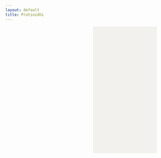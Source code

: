 ```yaml
---
layout: default
title: Protinidhi
---
```


<style>

  #tooltip {
    position: absolute;
    padding: 4px 8px;
    background: #333;
    color: #fff;
    border-radius: 4px;
    font-size: 12px;
    pointer-events: none;
    display: none;
  }

  #layout {
    display: flex;
    flex-wrap: wrap;
  }
#map-container {
  min-height: 400px; /* ensures the container isn't empty */
}

  #map-container, #constituency-detail {
    width: 40%;
    padding: 1rem;
    box-sizing: border-box;
    min-height: 400px;
    margin: auto;
  }

  #constituency-detail {
background-color: #F2F1EE;
    padding: 1rem 1.5rem;
  }

  #map-container svg {
    width: 100%;
    height: auto;
    display: block;
  }

  #map-container path:hover {
  fill: #87ceeb !important;
}

.winner-party {
    color: rgb(255, 255, 255);
    font-weight: 700;
    font-size: .875rem;
    line-height: 1.25rem;
    border-radius: .375rem;
    display: inline-flex;
    margin-bottom: .2rem;
    padding: 0.2rem 0.4rem;
}


/* Party-specific overrides */
.party-bnp { background: #004488; color: #fff;}
.party-awami-league { background: #006600; color: #fff; }
.party-jamaat { background: #660066; color: #fff; }
.party-jatiya-party { background: #990000; color: #fff; }
.party-independent { background: #666; color: #fff; }
.party-jasad { background: #003366; color: #fff; }
.party-workers-party { background: #a80000; color: #fff; }
.party-jp { background: #cc6600; color: #fff; }
.party-bnf { background: #009999; color: #fff; }
.party-tarikat-fedaration { background: #006680; color: #fff; }
.party-ldp { background: #990099; color: #fff; }
.party-bikalpa-dhara { background: #336699; color: #fff; }
.party-gono-forum { background: #5555aa; color: #fff; }
.party-kalyan-party { background: #884400; color: #fff; }

.winner-name {
font-weight: 500;
    font-size: 2rem;
    line-height: 1.5rem;
    text-wrap: pretty;
    width: -moz-fit-content;
    width: fit-content;
    font-family: "Playfair Display", serif;
}


#other-candidates {
    width: 100%;
    box-sizing: border-box;
}




#other-candidates li a {
 color: gray;
    text-decoration: none;
    background-color: #F6F1EF;
    font-size: .75rem;
    padding: .25rem .5rem;
}

/* Style the learn-more button on hover */
#other-candidates li a:hover {
  text-decoration: none;
  background-color: #BC8585;  /* darker than #F6F1EF */
  color: #ffffff;
}

/* Base style for party icon */
#other-candidates .party-icon {
  width: 40px;
  height: 40px;
  object-fit: cover;
  transition: border-radius 0.2s, border 0.2s;
}

/* Add circular border on li hover */
#other-candidates li:hover .party-icon {
  border-radius: 50%;
  border: 2px solid #ccc;
}

.nonwinner-grid {
  display: grid;
  grid-template-columns: repeat(auto-fit, minmax(250px, 1fr));
  gap: 0.75rem;
  list-style: none;
  padding: 0;
  margin: 0.5rem 0;
}
.nonwinner-card {
  padding: 0.75rem;
  background: #f9f9f9;
  border-radius: 6px;
  box-shadow: 0 1px 2px rgba(0,0,0,0.05);
  display: flex;
  align-items: flex-start;
}

.nonwinner-card-inner {
  display: flex;
  gap: 0.75rem;
}


.nonwinner-info {
  flex-grow: 1;
}

.nonwinner-name {
  font-weight: 700;
  font-size: 1rem;
  margin-bottom: 0.2rem;
}

.nonwinner-party {
  font-size: 0.9rem;
  color: #555;
  margin-bottom: 0.4rem;
}


.learn-more-button {
 color: #fff;
    background-color: #BC8585;
    letter-spacing: .05em;
    font-weight: 500;
    font-size: .875rem;
    line-height: 1.25rem;
    padding: .5rem 1rem;
}

#election-select {
  appearance: none; /* Removes native styling */
  -webkit-appearance: none;
  -moz-appearance: none;
  background-color: #F0EFEB;
  border: 1px solid #6C6B66;
  padding: 0.5em 2.5em 0.5em 1em;
  font-size: 1rem;
  font-family: inherit;
  color: #333;
  border-radius: 6px;
  background-image: url('data:image/svg+xml;charset=US-ASCII,<svg xmlns="http://www.w3.org/2000/svg" width="12" height="8" viewBox="0 0 12 8"><path fill="%236C6B66" d="M6 8L0 0h12z"/></svg>');
  background-repeat: no-repeat;
  background-position: right 1em center;
  background-size: 0.65em auto;
  cursor: pointer;
  transition: border-color 0.2s ease-in-out, box-shadow 0.2s ease-in-out;
}

#election-select:focus {
  outline: none;
  border-color: #BC8585;
  box-shadow: 0 0 0 2px rgba(188, 133, 133, 0.3);
}

@media (max-width: 541px) {
 
  #map-container,
  #constituency-detail {
    width: 100%;
    display: block;
  }

  #layout {
    flex-direction: column;
  }
}

</style>

<div id="layout">
  <div id="map-container"></div>

  <div id="constituency-detail">
    <!-- <h2>Click a constituency</h2> -->
    <label for="election-select" style="display: none;"></label>
    <select id="election-select" style="display: none;"></select>
    <div id="constituency-content"></div>
  </div>

  <div id="other-candidates" style="padding: 1rem;"></div>
</div>

<div id="tooltip"></div>


<script>
  document.addEventListener("DOMContentLoaded", function() {
    console.log("✅ DOM fully loaded and parsed.");

    const candidates = {{ site.data.all_candidates_national_elections_bangladesh | jsonify }};
    console.log("📦 Candidates data loaded:", candidates.length);

    const tooltip = document.getElementById("tooltip");
    const contentDiv = document.getElementById("constituency-content");
    const select = document.getElementById("election-select");
    const label = document.querySelector("label[for='election-select']");
    const othersDiv = document.getElementById("other-candidates");

    let currentConstituency = null;
    let electionOptions = [];

function updateContent() {
  console.log("🔁 updateContent called");

  if (!currentConstituency || !select.value) {
    console.log("⛔ No constituency or election selected.");
    return;
  }

  console.log("🗳 Selected election:", select.value);

  const selectedElection = select.value;
  const seatName = currentConstituency.replace(/-/g, ' ').toUpperCase();
  contentDiv.innerHTML = `<h2>${seatName}</h2>`;

  const filtered = candidates.filter(c =>
    c.Constituency.toLowerCase() === currentConstituency &&
    c.election === selectedElection
  );
  console.log("🔍 Filtered candidates:", filtered.length, filtered);

  if (filtered.length === 0) {
    contentDiv.innerHTML += "<p>No candidates found.</p>";
    othersDiv.innerHTML = "";
    return;
  }

  const winners = filtered.find(c => {
    const val = (c.Winners ?? '').toString().trim().toLowerCase();
    return val === 'yes';
  });
  

if (winners) {
  try {
    const voteSummary = filtered.find(c =>
      c["Total Votes"] && !isNaN(c["Total Votes"]) &&
      c["Valid Votes"] && !isNaN(c["Valid Votes"]) &&
      c["Winning Vote"] && !isNaN(c["Winning Vote"])
    );

    let voteBarHTML = '';
if (voteSummary) {
  const total = parseInt(voteSummary["Total Votes"]);
  const valid = parseInt(voteSummary["Valid Votes"]);
  const winning = parseInt(voteSummary["Winning Vote"]);

  const validPct = Math.min(100, (valid / total) * 100);
  const winningPct = Math.min(validPct, (winning / total) * 100);

  voteBarHTML = `
    <div style="margin: 1em 0;">
      <div style="position: relative; height: 24px; background: #f5f5f5; border-radius: 4px; width: 100%;">
        <!-- Winning Votes -->
        <div style="position: absolute; height: 100%; background: #2196f3; width: ${winningPct}%; z-index: 3;"></div>
        <!-- Valid Votes overlay -->
        <div style="position: absolute; height: 100%; background: rgba(76, 175, 80, 0.3); width: ${validPct}%; z-index: 2;"></div>
      </div>
      <div style="display: flex; justify-content: space-between; font-size: 0.85em; margin-top: 0.4em;">
        <span>🗳 Total: ${total}</span>
        <span>✅ Valid: ${valid}</span>
        <span>🏆 Winning: ${winning}</span>
      </div>
    </div>
  `;
}

    }

    contentDiv.innerHTML += `
      ${voteBarHTML}
      <div class="winner-block">
        <p class="winner-party party-${(winners["Political Party"] || "independent").toLowerCase().replace(/\s+/g, '-')}">
          ${winners["Political Party"] || "N/A"}
        </p>
        <h3 class="winner-name">${winners.Name || "N/A"}</h3>
        <p class="winner-father"><strong>Father:</strong> ${winners["Father Name"] || ""}</p>
        <p class="winner-mother"><strong>Mother:</strong> ${winners["Mother Name"] || ""}</p>
        <p class="winner-profession"><strong>Profession:</strong> ${winners["Profession"] || ""}</p>
        <p class="winner-address"><strong>Address:</strong> ${winners["Address"] || ""}</p>
        <p>
          <a href="/candidate/${winners.ID}/" target="_blank" class="learn-more-button">
            Learn More &#x2197;
          </a>
        </p>
      </div>
    `;
  } catch (e) {
    console.error("❌ Error rendering winner block with vote bar:", e);
  }
}




try {
  const nonWinners = filtered.filter(c => c.ID !== (winners ? winners.ID : null));
  console.log("👥 Non-winners to display:", nonWinners.length, nonWinners);

  othersDiv.innerHTML = nonWinners.length
    ? `<h3>Other Candidates</h3><ul class="nonwinner-grid">${nonWinners.map(c => {
        const gender = (c.Gender || '').toLowerCase().startsWith('m') ? 'M' : (c.Gender || '').toLowerCase().startsWith('f') ? 'F' : '';
        const age = c.Age && !isNaN(c.Age) ? `${c.Age}` : '';
        const party = c["Political Party"] || "Independent";

        const knownParties = [
          "Awami League", "Workers Party", "Jatiya Party", "BNP", "Jasad", "Tarikat Fedaration", "LDP",
          "Jamaat", "Kalyan Party", "BNF", "JP", "Bikalpa Dhara", "Gono Forum"
        ];
        const partyKey = knownParties.includes(party) ? party.toLowerCase().replace(/\s+/g, '-') : 'independent';
        const partyImgSrc = `/assets/party-symbols/${partyKey}.svg`;

        return `
          <li class="nonwinner-card">
            <div class="nonwinner-card-inner">
              <img src="${partyImgSrc}" alt="${party}" class="party-icon">
              <div class="nonwinner-info">
                <div class="nonwinner-name">${c.Name}${gender || age ? ` (${[gender, age].filter(Boolean).join(', ')})` : ''}</div>
                <div class="nonwinner-party">${party}</div>
                <a href="/candidate/${c.ID}/" target="_blank" class="learn-more-button">Learn More &#x2197;</a>
              </div>
            </div>
          </li>`;
      }).join("")}</ul>`
    : "";
} catch (e) {
  console.error("❌ Error rendering other candidates:", e);
}
}


    fetch('GRED_20190215_Bangladesh/bd_constituencies_shapefile/bangladesh_constituencies.svg')
      .then(res => {
        console.log("📡 Fetching SVG map...");
        return res.text();
      })
      .then(svg => {
        console.log("🗺️ SVG map loaded");
        document.getElementById("map-container").innerHTML = svg;

        const allPaths = document.querySelectorAll('#map-container path');
        console.log("🧩 Paths found:", allPaths.length);

        if (allPaths.length === 0) {
          console.error("❌ No <path> elements found in SVG.");
        }

        allPaths.forEach(path => {
          const seatId = path.id;

          path.style.cursor = 'pointer';

          path.addEventListener('mousemove', (e) => {
            tooltip.style.left = (e.pageX + 10) + "px";
            tooltip.style.top = (e.pageY + 10) + "px";
            tooltip.textContent = seatId.replace(/-/g, " ").toUpperCase();
            tooltip.style.display = "block";
          });

          path.addEventListener('mouseleave', () => {
            tooltip.style.display = "none";
          });

          path.addEventListener('click', () => {
            currentConstituency = seatId.toLowerCase();
            console.log("📍 Clicked constituency:", currentConstituency);

            const related = candidates.filter(c =>
              c.Constituency.toLowerCase() === currentConstituency
            );
            console.log("🧮 Related candidates for constituency:", related.length);

            const elections = {};
            related.forEach(c => {
              elections[c.election] = parseInt(c.Order) || 99;
            });

            electionOptions = Object.entries(elections)
              .sort((a, b) => a[1] - b[1])
              .map(e => e[0]);

            console.log("🗂️ Election options sorted by order:", electionOptions);

            select.innerHTML = electionOptions.map(e => `<option value="${e}">${e}</option>`).join("");
            select.value = electionOptions[0];
            select.style.display = 'inline-block';
            label.style.display = 'inline-block';

            updateContent();
          });
        });

        select.addEventListener('change', updateContent);

        // Auto-select a random constituency
        const allConstituencies = [...new Set(candidates.map(c => c.Constituency.toLowerCase()))];
        const randomConstituency = allConstituencies[Math.floor(Math.random() * allConstituencies.length)];
        console.log("🎯 Auto-selecting random constituency:", randomConstituency);

        const randomPath = document.querySelector(`#map-container path[id="${randomConstituency}"]`);
        if (randomPath) {
  const seatId = randomPath.id;
  currentConstituency = seatId.toLowerCase();

  const related = candidates.filter(c =>
    c.Constituency.toLowerCase() === currentConstituency
  );

  const elections = {};
  related.forEach(c => {
    elections[c.election] = parseInt(c.Order) || 99;
  });

  electionOptions = Object.entries(elections)
    .sort((a, b) => a[1] - b[1])
    .map(e => e[0]);

  select.innerHTML = electionOptions.map(e => `<option value="${e}">${e}</option>`).join("");
  select.value = electionOptions[0];
  select.style.display = 'inline-block';
  label.style.display = 'inline-block';

  console.log("🎯 Random constituency selected:", currentConstituency);
  console.log("🗳 Selected election:", select.value);
  updateContent(); // <- Call this **only after select.value is set**
}

      })
      .catch(error => {
        console.error("🚨 Error loading SVG map:", error);
      });
  });
</script>
